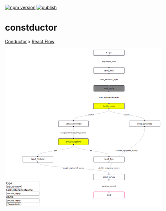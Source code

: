 [![npm version](https://badge.fury.io/js/constductor.svg)](https://badge.fury.io/js/constductor)
[![publish](https://github.com/oct8cat/constductor/actions/workflows/publish.yml/badge.svg)](https://github.com/oct8cat/constductor/actions/workflows/publish.yml)

# constductor

[Conductor](https://netflix.github.io/conductor/) x [React Flow](https://reactflow.dev/)

![screenshot](doc/screenshot.png)
